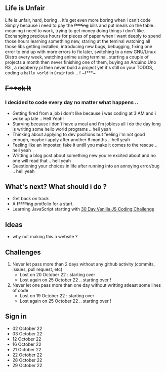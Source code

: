 ## Life is Unfair
Life is unfair, hard, boring .. it's get even more boring when i can't code
Simply because i need to pay the ~~f***ing~~ bills and put meals on the table.. meaning i need to work, trying to get money doing things i don't like. Exchanging precious hours for pieces of paper when i want deeply to spend those hours learning something new, staring at the teminal watching all those libs getting installed, introducing new bugs, bebugging, fixing one error to end up with more errors to fix later, switching to a new GNU/Linux Distro every week, watching anime using terminal, starting a couple of projects a month then never finishing one of them, buying an Arduino Uno R3 , a raspberry pi then never build a project yet it's still on your TODOS, coding a ```hello world``` in ```Brainfuck``` .. f ~f***~
## ~~F**ck It~~
### I decided to code every day no matter what happens .. 
- Getting fired from a job i don't like because i was coding at 3 AM and i woke up late .. Hell Yeah!
- Starving because i don't have a meal and i'm jobless all i do the day long is writing some hello world programs .. hell yeah 
- Thinking about applying to dev positions but feeling i'm not good enough, maybe i apply after another 6 months .. hell yeah 
- Feeling like an imposter, fake it untill you make it comes to the rescue .. hell yeah 
- Writting a blog post about something new you're excited about and no one will read that .. hell yeah
- Questioning your choices in life after running into an annoying error/bug .. hell yeah



## What's next? What should i do ? 
- Get back on track 
- A ~~f****ing~~ protfolio for a start.
- Learning JavaScript starting with [30 Day Vanilla JS Coding Challenge ](https://javascript30.com/)
     


## Ideas 
- why not making this a website ? 

## Challenges
1.  Never let pass more than 2 days without any github activity (commits, issues, pull request, etc)
    - Lost on 20 October 22 : starting over
    - Lost again on 25 October 22 .. starting over ! 
2.  Never let one pass more than one day without writting atleast some lines of code
    - Lost on 19 October 22 : starting over
     - Lost again on 25 October 22 .. starting over ! 



## Sign in 
- 02 October 22 
- 03 October 22 
- 12 October 22 
- 16 October 22
- 21 October 22 
- 22 October 22
- 28 October 22 
- 29 October 22
